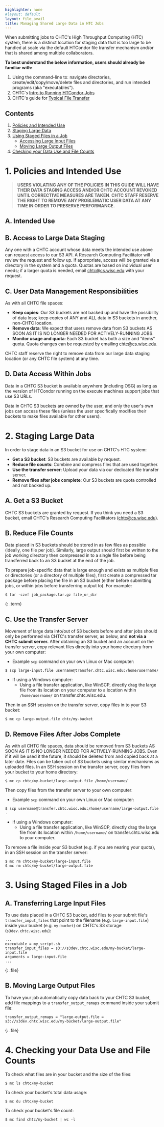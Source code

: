 ```yaml
---
highlighter: none
#layout: default
layout: file_avail
title: Managing Shared Large Data in HTC Jobs
---
```


When submitting jobs to CHTC's High Throughput Computing (HTC) system, 
there is a distinct location for staging data that is too large to be 
handled at scale via the default HTCondor file transfer mechanism
and/or that is shared among multiple collaborators.
<!--- This 
location should be used for jobs that require input files larger than 100MB
and/or that generate output files larger than 3-4GB. --->

**To best understand the below information, users should already be
familiar with:**

1.  Using the command-line to: navigate directories,
    create/edit/copy/move/delete files and directories, and run intended
    programs (aka "executables").
2.  CHTC's [Intro to Running HTCondor Jobs](/helloworld.shtml)
3.  CHTC's guide for [Typical File Transfer](/file-availability.shtml)

Contents
--------

1.  [Policies and Intended Use](#1-policies-and-intended-use)
2.  [Staging Large Data](#2-staging-large-data)
3.  [Using Staged Files in a Job](#3-using-staged-files-in-a-job)
	- [Accessing Large Input Files](#a-accessing-large-input-files)
	- [Moving Large Output Files](#b-moving-large-output-files)
4.  [Checking your Data Use and File Counts](#4-checking-your-data-use-and-object-counts)

# 1. Policies and Intended Use

> **USERS VIOLATING ANY OF THE POLICIES IN THIS GUIDE WILL
> HAVE THEIR DATA STAGING ACCESS AND/OR CHTC ACCOUNT REVOKED UNTIL CORRECTIVE
> MEASURES ARE TAKEN. CHTC STAFF RESERVE THE RIGHT TO REMOVE ANY
> PROBLEMATIC USER DATA AT ANY TIME IN ORDER TO PRESERVE PERFORMANCE.**


## A. Intended Use

<!--- Our S3 API is only for input and output files that 
are individually too large to be managed by our other data movement 
methods, HTCondor file transfer or SQUID. This includes individual input files 
greater than 100MB and individual output files greater than 3-4GB. 

Users are expected to abide by this intended use expectation and follow the 
instructions for using S3 written in this guide (e.g. files placed 
in S3 should ALWAYS be listed in the submit file). --->

## B. Access to Large Data Staging

Any one with a CHTC account whose data meets the intended use above can request 
access to our S3 API. A Research Computing Facilitator will 
review the request and follow up. If appropriate, access will be granted via 
a directory in the system and a quota. Quotas are based on individual user needs; 
if a larger quota is needed, email chtc@cs.wisc.edu with your request. 

## C. User Data Management Responsibilities

As with all CHTC file spaces: 

- **Keep copies**: Our S3 buckets are not backed up and have the 
possibility of data loss; keep copies of ANY and ALL data in S3 buckets in another, non-CHTC
location. 
- **Remove data**: We expect that users remove data from S3 buckets AS
SOON AS IT IS NO LONGER NEEDED FOR ACTIVELY-RUNNING JOBS. 
- **Monitor usage and quota**: Each S3 bucket has both a size and "items" quota. Quota changes 
can be requested by emailing chtc@cs.wisc.edu. 

CHTC staff reserve the right to remove data from our large data staging 
location (or any CHTC file system) at any time.

## D. Data Access Within Jobs

Data in a CHTC S3 bucket is available anywhere (including OSG) as long
as the version of HTCondor running on the execute machines support
jobs that use S3 URLs.

Data in CHTC S3 buckets are owned by the user, and only the user's own
jobs can access these files (unless the user specifically modifies
their buckets to make files available for other users).

# 2. Staging Large Data

In order to stage data in an S3 bucket for use on CHTC's HTC system: 

- **Get a S3 bucket**: S3 buckets are available by request.
- **Reduce file counts**: Combine and compress files that are used together.
- **Use the transfer server**: Upload your data via our dedicated file transfer server.
- **Remove files after jobs complete**: Our S3 buckets are quota controlled and not backed up. 

## A. Get a S3 Bucket

CHTC S3 buckets are granted by request. If you think you need 
a S3 bucket, email CHTC's Research Computing Facilitators (chtc@cs.wisc.edu). 

## B. Reduce File Counts

Data placed in S3 buckets
should be stored in as few files as possible (ideally,
one file per job).
Similarly, large output should first be written to the
job working directory then compressed in to a single file before being
transferred back to an S3 bucket at the end of the job. 

To prepare job-specific data that is large enough
and exists as multiple files or directories (or a directory of multiple
files), first create a compressed tar package before placing the file in
an S3 bucket (either before submitting jobs, or within jobs before
transferring output to). For example:

```
$ tar -czvf job_package.tar.gz file_or_dir 
```
{: .term}

## C. Use the Transfer Server

Movement of large data into/out of S3 buckets before and after jobs
should only be performed via CHTC's transfer server, as below, and
**not via a CHTC submit server.** After obtaining an S3 bucket and an
account on the transfer server, copy relevant files directly into your
home directory from your own computer:

- Example `scp` command on your own Linux or Mac computer:
``` {.term}
$ scp large-input.file username@transfer.chtc.wisc.edu:/home/username/ 
```
- If using a Windows computer:
	- Using a file transfer application, like WinSCP, directly drag the large
file from its location on your computer to a location within
`/home/username/` on transfer.chtc.wisc.edu.

Then in an SSH session on the transfer server, copy files in to your
S3 bucket:

``` {.term}
$ mc cp large-output.file chtc/my-bucket
```

## D. Remove Files After Jobs Complete

As with all CHTC file spaces, data should be removed from S3 buckets AS
SOON AS IT IS NO LONGER NEEDED FOR ACTIVELY-RUNNING JOBS. Even if it
will be used it the future, it should be deleted from and copied
back at a later date. Files can be taken out of S3 buckets using similar 
mechanisms as uploaded files. In an SSH session on the transfer
server, copy files from your bucket to your home directory:

``` {.term}
$ mc cp chtc/my-bucket/large-output.file /home/username/
```

Then copy files from the transfer server to your own computer:

- Example `scp` command on your own Linux or Mac computer:
``` {.term}
$ scp username@transfer.chtc.wisc.edu:/home/username/large-output.file .
```
- If using a Windows computer:
	- Using a file transfer application, like WinSCP, directly drag the large
file from its location within `/home/username/` on
transfer.chtc.wisc.edu to your computer.

To remove a file inside your S3 bucket (e.g. if you are nearing your
quota), in an SSH session on the transfer server:

``` {.term}
$ mc rm chtc/my-bucket/large-input.file
$ mc rm chtc/my-bucket/large-output.file
```

# 3. Using Staged Files in a Job

## A. Transferring Large Input Files

To use data placed in a CHTC S3 bucket, add files to your submit
file's `transfer_input_files` that point to the filename
(e.g. `large-input.file`) inside your bucket (e.g. `my-bucket`) on
CHTC's S3 storage (`s3dev.chtc.wisc.edu`):

```
...
executable = my_script.sh
transfer_input_files = s3://s3dev.chtc.wisc.edu/my-bucket/large-input.file
arguments = large-input.file
...
```
{: .file}


## B. Moving Large Output Files

To have your job automatically copy data back to your CHTC S3 bucket,
add file mappings to a `transfer_output_remaps` command inside your
submit file:

```
transfer_output_remaps = "large-output.file = s3://s3dev.chtc.wisc.edu/my-bucket/large-output.file"
```
{: .file}


# 4. Checking your Data Use and File Counts

To check what files are in your bucket and the size of the files:
``` {.term}
$ mc ls chtc/my-bucket
```

To check your bucket's total data usage:
``` {.term}
$ mc du chtc/my-bucket
```

To check your bucket's file count:
``` {.term}
$ mc find chtc/my-bucket | wc -l
```
